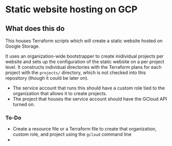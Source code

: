 # Static website hosting on GCP

## What does this do

This houses Terraform scripts which will create a static website hosted on Google Storage.

It uses an organization-wide bootstrapper to create inidividual projects per website and sets up the configuration of the static website on a per project level. 
It constructs individual directories with the Terraform plans for each project with the `projects/` directory, which is not checked into this repository (though it could be later on).

* The service account that runs this should have a custom role tied to the organization that allows it to create projects.
* The project that houses the service account should have the GCloud API turned on.

### To-Do

* Create a resource file or a Terraform file to create that organization, custom role, and project using the `gcloud` command line
* 
